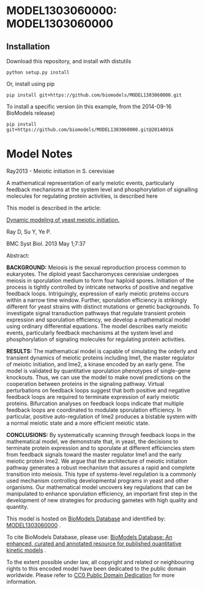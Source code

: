 # MODEL1303060000: MODEL1303060000

## Installation

Download this repository, and install with distutils

`python setup.py install`

Or, install using pip

`pip install git+https://github.com/biomodels/MODEL1303060000.git`

To install a specific version (in this example, from the 2014-09-16 BioModels release)

`pip install git+https://github.com/biomodels/MODEL1303060000.git@20140916`


# Model Notes


Ray2013 - Meiotic initiation in S. cerevisiae

A mathematical representation of early meiotic events, particularly feedback
mechanisms at the system level and phosphorylation of signalling molecules for
regulating protein activities, is described here

This model is described in the article:

[Dynamic modeling of yeast meiotic
initiation.](http://identifiers.org/pubmed/23631506)

Ray D, Su Y, Ye P.

BMC Syst Biol. 2013 May 1;7:37

Abstract:

**BACKGROUND:** Meiosis is the sexual reproduction process common to eukaryotes. The diploid yeast Saccharomyces cerevisiae undergoes meiosis in sporulation medium to form four haploid spores. Initiation of the process is tightly controlled by intricate networks of positive and negative feedback loops. Intriguingly, expression of early meiotic proteins occurs within a narrow time window. Further, sporulation efficiency is strikingly different for yeast strains with distinct mutations or genetic backgrounds. To investigate signal transduction pathways that regulate transient protein expression and sporulation efficiency, we develop a mathematical model using ordinary differential equations. The model describes early meiotic events, particularly feedback mechanisms at the system level and phosphorylation of signaling molecules for regulating protein activities. 

**RESULTS:** The mathematical model is capable of simulating the orderly and transient dynamics of meiotic proteins including Ime1, the master regulator of meiotic initiation, and Ime2, a kinase encoded by an early gene. The model is validated by quantitative sporulation phenotypes of single-gene knockouts. Thus, we can use the model to make novel predictions on the cooperation between proteins in the signaling pathway. Virtual perturbations on feedback loops suggest that both positive and negative feedback loops are required to terminate expression of early meiotic proteins. Bifurcation analyses on feedback loops indicate that multiple feedback loops are coordinated to modulate sporulation efficiency. In particular, positive auto-regulation of Ime2 produces a bistable system with a normal meiotic state and a more efficient meiotic state. 

**CONCLUSIONS:** By systematically scanning through feedback loops in the mathematical model, we demonstrate that, in yeast, the decisions to terminate protein expression and to sporulate at different efficiencies stem from feedback signals toward the master regulator Ime1 and the early meiotic protein Ime2. We argue that the architecture of meiotic initiation pathway generates a robust mechanism that assures a rapid and complete transition into meiosis. This type of systems-level regulation is a commonly used mechanism controlling developmental programs in yeast and other organisms. Our mathematical model uncovers key regulations that can be manipulated to enhance sporulation efficiency, an important first step in the development of new strategies for producing gametes with high quality and quantity. 

This model is hosted on [BioModels Database](http://www.ebi.ac.uk/biomodels/)
and identified by:
[MODEL1303060000](http://identifiers.org/biomodels.db/MODEL1303060000) .

To cite BioModels Database, please use: [BioModels Database: An enhanced,
curated and annotated resource for published quantitative kinetic
models](http://identifiers.org/pubmed/20587024) .

To the extent possible under law, all copyright and related or neighbouring
rights to this encoded model have been dedicated to the public domain
worldwide. Please refer to [CC0 Public Domain
Dedication](http://creativecommons.org/publicdomain/zero/1.0/) for more
information.


